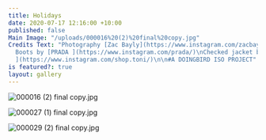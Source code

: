 ```yaml
---
title: Holidays
date: 2020-07-17 12:16:00 +10:00
published: false
Main Image: "/uploads/000016%20(2)%20final%20copy.jpg"
Credits Text: "Photography [Zac Bayly](https://www.instagram.com/zacbayly/) \n\nGreen
  Boots by [PRADA ](https://www.instagram.com/prada/)\nChecked jacket by [Toni jacket
  ](https://www.instagram.com/shop.toni/)\n\n#A DOINGBIRD ISO PROJECT"
is featured?: true
layout: gallery
---
```


![000016 (2) final copy.jpg](/uploads/000016%20(2)%20final%20copy.jpg)

![000027 (1) final copy.jpg](/uploads/000027%20(1)%20final%20copy.jpg)

![000029 (2) final copy.jpg](/uploads/000029%20(2)%20final%20copy.jpg)